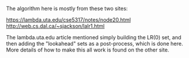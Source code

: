 The algorithm here is mostly from these two sites:

https://lambda.uta.edu/cse5317/notes/node20.html
http://web.cs.dal.ca/~sjackson/lalr1.html

The lambda.uta.edu article mentioned simply building the LR(0) set, and then
adding the "lookahead" sets as a post-process, which is done here.  More details
of how to make this all work is found on the other site.

